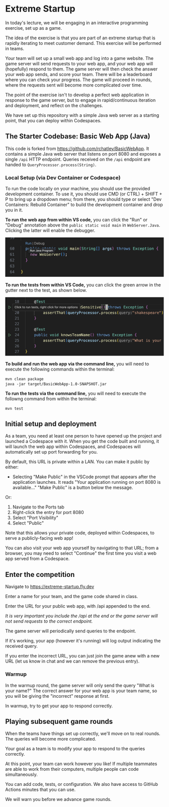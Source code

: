 # Extreme Startup

In today's lecture, we will be engaging in an interactive programming exercise, set up as a game.

The idea of the exercise is that you are part of an extreme startup that is rapidly iterating to meet customer demand.
This exercise will be performed in teams.

Your team will set up a small web app and log into a game website.  The game server will send requests to your web app, and your web app will (hopefully) respond to them.  The game server will then check the answer your web app sends, and score your team.  There will be a leaderboard where you can check your progress.  The game will proceed in rounds, where the requests sent will become more complicated over time.

The point of the exercise isn't to develop a perfect web application in response to the game server, but to engage in rapid/continuous iteration and deployment, and reflect on the challenges.

We have set up this repository with a simple Java web server as a starting point, that you can deploy within Codespaces.

## The Starter Codebase: Basic Web App (Java)

This code is forked from https://github.com/rchatley/BasicWebApp.
It contains a simple Java web server that listens on port 8080 and exposes a single `/api` HTTP endpoint.
Queries received on the `/api` endpoint are handed to `QueryProcessor.process(String)`.

### Local Setup (via Dev Container or Codespace)

To run the code locally on your machine, you should use the provided development container.
To use it, you should use CMD (or CTRL) + SHIFT + P to bring up a dropdown menu; from there, you should type or select "Dev Containers: Rebuild Container" to build the development container and drop you in it.

**To run the web app from within VS code,** you can click the "Run" or "Debug" annotation above the `public static void main` in `WebServer.Java`. Clicking the latter will enable the debugger.

![Launching server in VS Code](./images/launch-vscode.png)

**To run the tests from within VS Code,** you can click the green arrow in the gutter next to the test, as shown below.

![Running tests in VS Code](./images/run-tests.png)

**To build and run the web app via the command line,** you will need to execute the following commands within the terminal:

```
mvn clean package
java -jar target/BasicWebApp-1.0-SNAPSHOT.jar
```

**To run the tests via the command line,** you will need to execute the followng command from within the terminal:

```
mvn test
```

## Initial setup and deployment

As a team, you need at least one person to have opened up the project and launched a Codespace with it.
When you get the code built and running, it will launch the web app within Codespaces, and Codespaces will automatically set up port forwarding for you.

By default, this URL is private within a LAN.  You can make it public by either:

* Selecting "Make Public" in the VSCode prompt that appears after the application launches.
It reads "Your application running on port 8080 is available..." "Make Public" is a button below the message.

Or:

1. Navigate to the Ports tab
2. Right-click the entry for port 8080
3. Select "Port Visibility"
4. Select "Public"

Note that this allows your private code, deployed within Codespaces, to serve a publicly-facing web app!

You can also visit your web app yourself by navigating to that URL; from a browser, you may need to select "Continue" the first time you visit a web app served from a Codespace.

## Enter the competition

Navigate to https://extreme-startup.fly.dev

Enter a name for your team, and the game code shared in class.

Enter the URL for your public web app, with /api appended to the end.

_It is very important you include the /api at the end or the game server will not send requests to the correct endpoint._

The game server will periodically send queries to the endpoint.

If it's working, your app (however it's running) will log output indicating the received query.

If you enter the incorrect URL, you can just join the game anew with a new URL (let us know in chat and we can remove the previous entry).

### Warmup

In the warmup round, the game server will only send the query "What is your name?"  The correct answer for your web app is your team name, so you will be giving the "incorrect" response at first.

In warmup, try to get your app to respond correctly.

## Playing subsequent game rounds

When the teams have things set up correctly, we'll move on to real rounds. The queries will become more complicated.

Your goal as a team is to modify your app to respond to the queries correctly.

At this point, your team can work however you like!  If multiple teammates are able to work from their computers, multiple people can code simultaneously.

You can add code, tests, or configuration.
We also have access to GitHub Actions minutes that you can use.

We will warn you before we advance game rounds.
